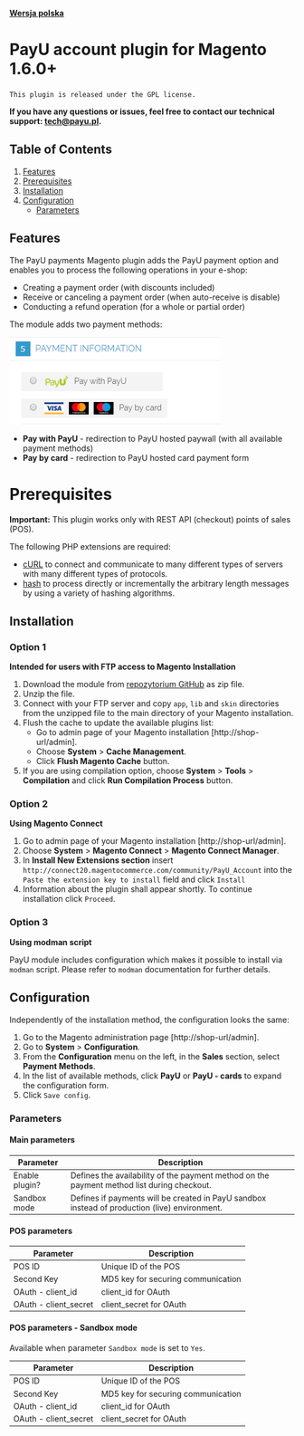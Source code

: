 [**Wersja polska**][ext0]

# PayU account plugin for Magento 1.6.0+
``This plugin is released under the GPL license.``

**If you have any questions or issues, feel free to contact our technical support: tech@payu.pl.**

## Table of Contents

1. [Features](#features)
1. [Prerequisites](#prerequisites)
1. [Installation](#installation)
1. [Configuration](#configuration)
    * [Parameters](#parameters)

## Features
The PayU payments Magento plugin adds the PayU payment option and enables you to process the following operations in your e-shop:
  * Creating a payment order (with discounts included)
  * Receive or canceling a payment order (when auto-receive is disable)
  * Conducting a refund operation (for a whole or partial order)

The module adds two payment methods:

![methods][img0]
  * **Pay with PayU** - redirection to PayU hosted paywall (with all available payment methods)
  * **Pay by card** - redirection to PayU hosted card payment form

# Prerequisites

**Important:** This plugin works only with REST API (checkout) points of sales (POS).

The following PHP extensions are required:

  * [cURL][ext2] to connect and communicate to many different types of servers with many different types of protocols.
  * [hash][ext3] to process directly or incrementally the arbitrary length messages by using a variety of hashing algorithms.

## Installation

### Option 1
**Intended for users with FTP access to Magento Installation**

1. Download the module from [repozytorium GitHub][ext3] as zip file.
1. Unzip the file.
1. Connect with your FTP server and copy `app`, `lib` and `skin` directories from the unzipped file to the main directory of your Magento installation.
1. Flush the cache to update the available plugins list:
    * Go to admin page of your Magento installation [http://shop-url/admin].
    * Choose **System** > **Cache Management**.
    * Click **Flush Magento Cache** button.
1. If you are using compilation option, choose **System** > **Tools** > **Compilation** and click **Run Compilation Process** button.

### Option 2
**Using Magento Connect**

1. Go to admin page of your Magento installation [http://shop-url/admin].
1. Choose **System** > **Magento Connect** > **Magento Connect Manager**.
1. In **Install New Extensions section** insert `http://connect20.magentocommerce.com/community/PayU_Account` into the `Paste the extension key to install` field and click `Install`
1. Information about the plugin shall appear shortly. To continue installation click `Proceed`.

### Option 3
**Using modman script**

PayU module includes configuration which makes it possible to install via `modman` script.
Please refer to `modman` documentation for further details.

## Configuration

Independently of the installation method, the configuration looks the same:

1. Go to the Magento administration page [http://shop-url/admin].
2. Go to **System** > **Configuration**.
3. From the **Configuration** menu on the left, in the **Sales** section, select **Payment Methods**.
4. In the list of available methods, click **PayU** or **PayU - cards** to expand the configuration form.
5. Click `Save config`.

### Parameters

#### Main parameters

| Parameter | Description |
|---------|-----------|
| Enable plugin? | Defines the availability of the payment method on the payment method list during checkout. |
| Sandbox mode | Defines if payments will be created in PayU sandbox instead of production (live) environment. |

#### POS parameters

| Parameter | Description |
|---------|-----------|
|POS ID|Unique ID of the POS|
|Second Key|MD5 key for securing communication|
|OAuth - client_id|client_id for OAuth|
|OAuth - client_secret|client_secret for OAuth|

#### POS parameters - Sandbox mode
Available when parameter `Sandbox mode` is set to `Yes`.

| Parameter | Description |
|---------|-----------|
|POS ID|Unique ID of the POS|
|Second Key|MD5 key for securing communication|
|OAuth - client_id|client_id for OAuth|
|OAuth - client_secret|client_secret for OAuth|


<!--LINKS-->

<!--topic urls:-->

<!--external links:-->
[ext0]: README.md
[ext1]: https://github.com/PayU/plugin_magento_160
[ext2]: http://php.net/manual/en/book.curl.php
[ext3]: http://php.net/manual/en/book.hash.php

<!--images:-->
[img0]: readme_images/methods_en.png
